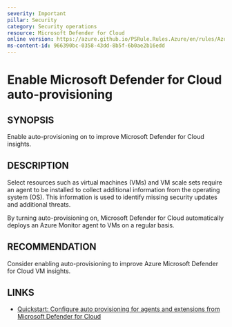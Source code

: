 ```yaml
---
severity: Important
pillar: Security
category: Security operations
resource: Microsoft Defender for Cloud
online version: https://azure.github.io/PSRule.Rules.Azure/en/rules/Azure.DefenderCloud.Provisioning/
ms-content-id: 966390bc-0358-43dd-8b5f-6b0ae2b16edd
---
```


# Enable Microsoft Defender for Cloud auto-provisioning

## SYNOPSIS

Enable auto-provisioning on to improve Microsoft Defender for Cloud insights.

## DESCRIPTION

Select resources such as virtual machines (VMs) and VM scale sets require an agent to be installed to collect additional information from the operating system (OS).
This information is used to identify missing security updates and additional threats.

By turning auto-provisioning on, Microsoft Defender for Cloud automatically deploys an Azure Monitor agent to VMs on a regular basis.

## RECOMMENDATION

Consider enabling auto-provisioning to improve Azure Microsoft Defender for Cloud VM insights.

## LINKS

- [Quickstart: Configure auto provisioning for agents and extensions from Microsoft Defender for Cloud](https://learn.microsoft.com/en-us/azure/defender-for-cloud/enable-data-collection)
